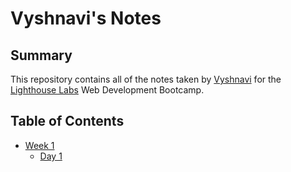 # Vyshnavi's Notes
## Summary 

This repository contains all of the notes taken by [Vyshnavi](https://github.com/vyshudoulagar) for the [Lighthouse Labs](lighthouselabs.ca) Web Development Bootcamp.

## Table of Contents
* [Week 1](/Week_1)
  * [Day 1](/Weeks_1/Day_1)